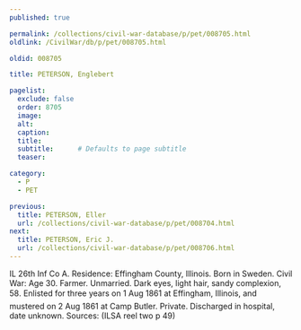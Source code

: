 ```yaml
---
published: true

permalink: /collections/civil-war-database/p/pet/008705.html
oldlink: /CivilWar/db/p/pet/008705.html

oldid: 008705

title: PETERSON, Englebert

pagelist:
  exclude: false
  order: 8705
  image: 
  alt:
  caption:
  title:
  subtitle:      # Defaults to page subtitle
  teaser:

category: 
  - P 
  - PET

previous:
  title: PETERSON, Eller
  url: /collections/civil-war-database/p/pet/008704.html  
next:
  title: PETERSON, Eric J.
  url: /collections/civil-war-database/p/pet/008706.html   
---
```

IL 26th Inf Co A. Residence: Effingham County, Illinois. Born in Sweden. Civil War: Age 30. Farmer. Unmarried. Dark eyes, light hair, sandy complexion, 5&#146;8&#148;. Enlisted for three years on 1 Aug 1861 at Effingham, Illinois, and mustered on 2 Aug 1861 at Camp Butler. Private. Discharged in hospital, date unknown. Sources: (ILSA reel two p 49)